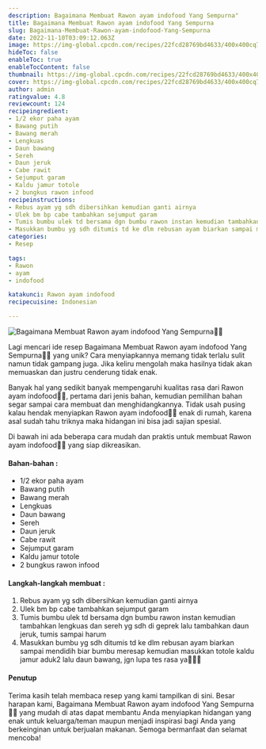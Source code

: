 ```yaml
---
description: Bagaimana Membuat Rawon ayam indofood Yang Sempurna"
title: Bagaimana Membuat Rawon ayam indofood Yang Sempurna
slug: Bagaimana-Membuat-Rawon-ayam-indofood-Yang-Sempurna
date: 2022-11-10T03:09:12.063Z
image: https://img-global.cpcdn.com/recipes/22fcd28769bd4633/400x400cq70/photo.jpg
hideToc: false
enableToc: true
enableTocContent: false
thumbnail: https://img-global.cpcdn.com/recipes/22fcd28769bd4633/400x400cq70/photo.jpg
cover: https://img-global.cpcdn.com/recipes/22fcd28769bd4633/400x400cq70/photo.jpg
author: admin
ratingvalue: 4.8
reviewcount: 124
recipeingredient:
- 1/2 ekor paha ayam
- Bawang putih
- Bawang merah
- Lengkuas
- Daun bawang
- Sereh
- Daun jeruk
- Cabe rawit
- Sejumput garam
- Kaldu jamur totole
- 2 bungkus rawon infood
recipeinstructions:
- Rebus ayam yg sdh dibersihkan kemudian ganti airnya
- Ulek bm bp cabe tambahkan sejumput garam
- Tumis bumbu ulek td bersama dgn bumbu rawon instan kemudian tambahkan lengkuas dan sereh yg sdh di geprek lalu tambahkan daun jeruk, tumis sampai harum
- Masukkan bumbu yg sdh ditumis td ke dlm rebusan ayam biarkan sampai mendidih biar bumbu meresap kemudian masukkan totole kaldu jamur aduk2 lalu daun bawang, jgn lupa tes rasa ya👩🏻‍🍳
categories:
- Resep

tags:
- Rawon
- ayam
- indofood

katakunci: Rawon ayam indofood
recipecuisine: Indonesian

---
```


![Bagaimana Membuat Rawon ayam indofood Yang Sempurna👩‍🍳](https://img-global.cpcdn.com/recipes/22fcd28769bd4633/400x400cq70/photo.jpg)

Lagi mencari ide resep Bagaimana Membuat Rawon ayam indofood Yang Sempurna👩‍🍳 yang unik? Cara menyiapkannya memang tidak terlalu sulit namun tidak gampang juga. Jika keliru mengolah maka hasilnya tidak akan memuaskan dan justru cenderung tidak enak.

Banyak hal yang sedikit banyak mempengaruhi kualitas rasa dari Rawon ayam indofood👩‍🍳, pertama dari jenis bahan, kemudian pemilihan bahan segar sampai cara membuat dan menghidangkannya. Tidak usah pusing kalau hendak menyiapkan Rawon ayam indofood👩‍🍳 enak di rumah, karena asal sudah tahu triknya maka hidangan ini bisa jadi sajian spesial.

Di bawah ini ada beberapa cara mudah dan praktis untuk membuat Rawon ayam indofood👩‍🍳 yang siap dikreasikan.

<!--inarticleads1-->

#### Bahan-bahan :

- 1/2 ekor paha ayam
- Bawang putih
- Bawang merah
- Lengkuas
- Daun bawang
- Sereh
- Daun jeruk
- Cabe rawit
- Sejumput garam
- Kaldu jamur totole
- 2 bungkus rawon infood

<!--inarticleads2-->

#### Langkah-langkah membuat :

1. Rebus ayam yg sdh dibersihkan kemudian ganti airnya
1. Ulek bm bp cabe tambahkan sejumput garam
1. Tumis bumbu ulek td bersama dgn bumbu rawon instan kemudian tambahkan lengkuas dan sereh yg sdh di geprek lalu tambahkan daun jeruk, tumis sampai harum
1. Masukkan bumbu yg sdh ditumis td ke dlm rebusan ayam biarkan sampai mendidih biar bumbu meresap kemudian masukkan totole kaldu jamur aduk2 lalu daun bawang, jgn lupa tes rasa ya👩🏻‍🍳

#### Penutup

Terima kasih telah membaca resep yang kami tampilkan di sini. Besar harapan kami, Bagaimana Membuat Rawon ayam indofood Yang Sempurna👩‍🍳 yang mudah di atas dapat membantu Anda menyiapkan hidangan yang enak untuk keluarga/teman maupun menjadi inspirasi bagi Anda yang berkeinginan untuk berjualan makanan. Semoga bermanfaat dan selamat mencoba!
